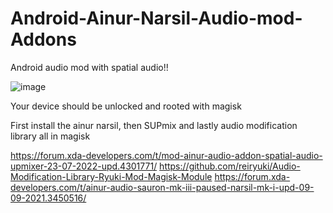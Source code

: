 # Android-Ainur-Narsil-Audio-mod-Addons
Android audio mod with spatial audio!!


![image](https://github.com/9M2PJU/Android-Ainur-Narsil-Audio-mod-Addons/assets/991353/3b3041c3-5f55-442a-add2-4a5dbd485423)


Your device should be unlocked and rooted with magisk

First install the ainur narsil, then SUPmix and lastly audio modification library all in magisk

https://forum.xda-developers.com/t/mod-ainur-audio-addon-spatial-audio-upmixer-23-07-2022-upd.4301771/
https://github.com/reiryuki/Audio-Modification-Library-Ryuki-Mod-Magisk-Module
https://forum.xda-developers.com/t/ainur-audio-sauron-mk-iii-paused-narsil-mk-i-upd-09-09-2021.3450516/
